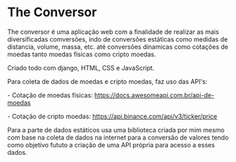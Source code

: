 # The Conversor</h1>

The conversor é uma aplicação web com a finalidade de realizar as mais diversificadas comversões, indo de conversões estáticas como medidas de distancia, volume, massa, etc. até conversões dinamicas como cotações de moedas tanto moedas físicas como cripto moedas.

Criado todo com django, HTML, CSS e JavaScript.<p> 
Para coleta de dados de moedas e cripto moedas, faz uso das API's:<p>
	- Cotação de moedas físicas: https://docs.awesomeapi.com.br/api-de-moedas <p>
	- Cotação de cripto moedas: https://api.binance.com/api/v3/ticker/price<p>
  
Para a parte de dados estáticos usa uma biblioteca criada por mim mesmo com base na coleta de dados na internet para a conversão de valores tendo como objetivo fututo a criação de uma API própria para acesso a esses dados.